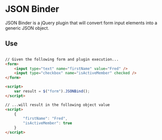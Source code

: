 ﻿# JSON Binder

JSON Binder is a jQuery plugin that will convert form input elements into a generic JSON object.

## Use
``` html

// Given the following form and plugin execution...
<form>
	<input type="text" name="firstName" value="Fred" />
	<input type="checkbox" name="isActiveMember" checked />
</form>

<script>
	var result = $("form").JSONBind();
</script>

// ...will result in the following object value
<script>
	{
		"firstName": "Fred",
		"isActiveMember": true
	}
</script>
```
